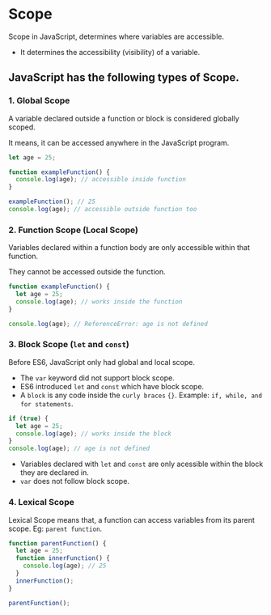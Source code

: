 # Scope

Scope in JavaScript, determines where variables are accessible.

- It determines the accessibility (visibility) of a variable.

## JavaScript has the following types of Scope.

### 1. Global Scope

A variable declared outside a function or block is considered globally scoped.

It means, it can be accessed anywhere in the JavaScript program.

```js
let age = 25;

function exampleFunction() {
  console.log(age); // accessible inside function
}

exampleFunction(); // 25
console.log(age); // accessible outside function too
```

### 2. Function Scope (Local Scope)

Variables declared within a function body are only accessible within that function.

They cannot be accessed outside the function.

```js
function exampleFunction() {
  let age = 25;
  console.log(age); // works inside the function
}

console.log(age); // ReferenceError: age is not defined
```

### 3. Block Scope (`let` and `const`)

Before ES6, JavaScript only had global and local scope.

- The `var` keyword did not support block scope.
- ES6 introduced `let` and `const` which have block scope.
- A `block` is any code inside the `curly braces` `{}`. Example: `if, while, and for statements`.

```js
if (true) {
  let age = 25;
  console.log(age); // works inside the block
}
console.log(age); // age is not defined
```

- Variables declared with `let` and `const` are only acessible within the block they are declared in.
- `var` does not follow block scope.

### 4. Lexical Scope

Lexical Scope means that, a function can access variables from its parent scope. Eg: `parent function`.

```js
function parentFunction() {
  let age = 25;
  function innerFunction() {
    console.log(age); // 25
  }
  innerFunction();
}

parentFunction();
```
